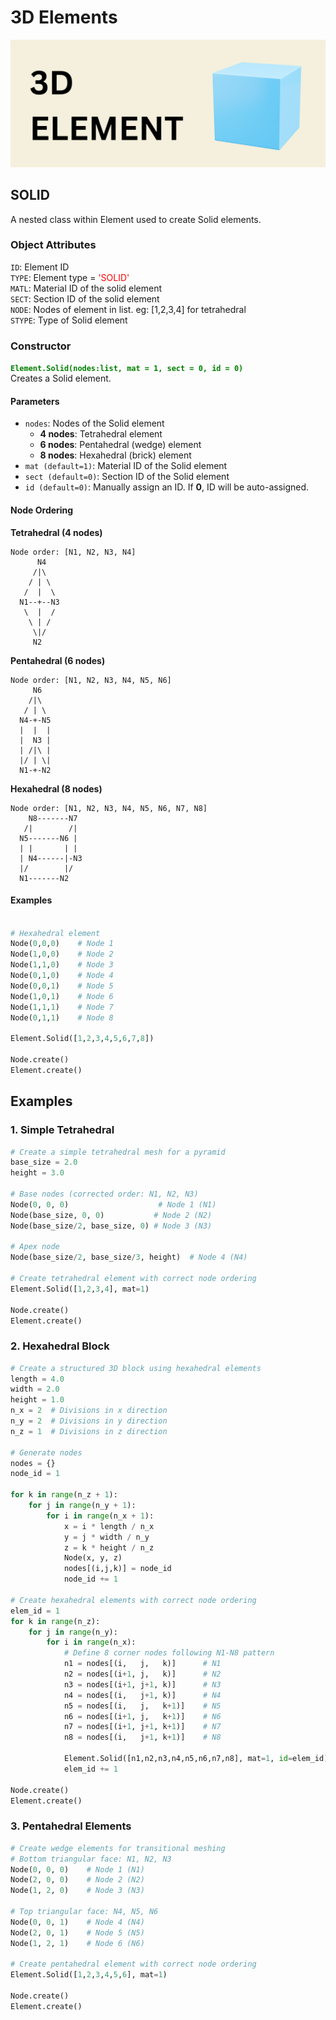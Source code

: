 # 3D Elements

![MIDAS PYTHON](3D_banner.png)


## SOLID

A nested class within Element used to create Solid elements.

### Object Attributes

`ID`: Element ID  
`TYPE`: Element type = <font color="red">'SOLID'</font>  
`MATL`: Material ID of the solid element  
`SECT`: Section ID of the solid element  
`NODE`: Nodes of element in list. eg: [1,2,3,4] for tetrahedral  
`STYPE`: Type of Solid element  

### Constructor
**<font color="green">`Element.Solid(nodes:list, mat = 1, sect = 0, id = 0)`</font>**  
Creates a Solid element.

#### Parameters
* `nodes`: Nodes of the Solid element
  - **4 nodes**: Tetrahedral element
  - **6 nodes**: Pentahedral (wedge) element  
  - **8 nodes**: Hexahedral (brick) element
* `mat (default=1)`: Material ID of the Solid element  
* `sect (default=0)`: Section ID of the Solid element  
* `id (default=0)`: Manually assign an ID. If **0**, ID will be auto-assigned.  

#### Node Ordering

**Tetrahedral (4 nodes)**
```
Node order: [N1, N2, N3, N4]
      N4
     /|\
    / | \
   /  |  \
  N1--+--N3
   \  |  /
    \ | /
     \|/
     N2
```

**Pentahedral (6 nodes)**
```
Node order: [N1, N2, N3, N4, N5, N6]
     N6
    /|\
   / | \
  N4-+-N5
  |  |  |
  |  N3 |
  | /|\ |
  |/ | \|
  N1-+-N2
```

**Hexahedral (8 nodes)**
```
Node order: [N1, N2, N3, N4, N5, N6, N7, N8]
    N8-------N7
   /|        /|
  N5-------N6 |
  | |       | |
  | N4------|-N3
  |/        |/
  N1-------N2
```

#### Examples
```py

# Hexahedral element
Node(0,0,0)    # Node 1
Node(1,0,0)    # Node 2
Node(1,1,0)    # Node 3
Node(0,1,0)    # Node 4
Node(0,0,1)    # Node 5
Node(1,0,1)    # Node 6
Node(1,1,1)    # Node 7
Node(0,1,1)    # Node 8

Element.Solid([1,2,3,4,5,6,7,8])

Node.create()
Element.create()
```




## Examples

### 1. Simple Tetrahedral

```py
# Create a simple tetrahedral mesh for a pyramid
base_size = 2.0
height = 3.0

# Base nodes (corrected order: N1, N2, N3)
Node(0, 0, 0)                    # Node 1 (N1)
Node(base_size, 0, 0)           # Node 2 (N2)
Node(base_size/2, base_size, 0) # Node 3 (N3)

# Apex node
Node(base_size/2, base_size/3, height)  # Node 4 (N4)

# Create tetrahedral element with correct node ordering
Element.Solid([1,2,3,4], mat=1)

Node.create()
Element.create()
```

### 2. Hexahedral Block

```py
# Create a structured 3D block using hexahedral elements
length = 4.0
width = 2.0
height = 1.0
n_x = 2  # Divisions in x direction
n_y = 2  # Divisions in y direction
n_z = 1  # Divisions in z direction

# Generate nodes
nodes = {}
node_id = 1

for k in range(n_z + 1):
    for j in range(n_y + 1):
        for i in range(n_x + 1):
            x = i * length / n_x
            y = j * width / n_y
            z = k * height / n_z
            Node(x, y, z)
            nodes[(i,j,k)] = node_id
            node_id += 1

# Create hexahedral elements with correct node ordering
elem_id = 1
for k in range(n_z):
    for j in range(n_y):
        for i in range(n_x):
            # Define 8 corner nodes following N1-N8 pattern
            n1 = nodes[(i,   j,   k)]      # N1
            n2 = nodes[(i+1, j,   k)]      # N2
            n3 = nodes[(i+1, j+1, k)]      # N3
            n4 = nodes[(i,   j+1, k)]      # N4
            n5 = nodes[(i,   j,   k+1)]    # N5
            n6 = nodes[(i+1, j,   k+1)]    # N6
            n7 = nodes[(i+1, j+1, k+1)]    # N7
            n8 = nodes[(i,   j+1, k+1)]    # N8
            
            Element.Solid([n1,n2,n3,n4,n5,n6,n7,n8], mat=1, id=elem_id)
            elem_id += 1

Node.create()
Element.create()
```

### 3. Pentahedral Elements

```py
# Create wedge elements for transitional meshing
# Bottom triangular face: N1, N2, N3
Node(0, 0, 0)    # Node 1 (N1)
Node(2, 0, 0)    # Node 2 (N2)
Node(1, 2, 0)    # Node 3 (N3)

# Top triangular face: N4, N5, N6
Node(0, 0, 1)    # Node 4 (N4)
Node(2, 0, 1)    # Node 5 (N5)
Node(1, 2, 1)    # Node 6 (N6)

# Create pentahedral element with correct node ordering
Element.Solid([1,2,3,4,5,6], mat=1)

Node.create()
Element.create()
```